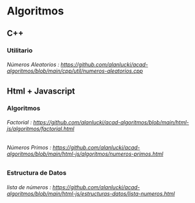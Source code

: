 # Algoritmos
 
## C++
### Utilitario
###### Números Aleatorios : https://github.com/alanlucki/acad-algoritmos/blob/main/cpp/util/numeros-aleatorios.cpp

## Html + Javascript

### Algoritmos
###### Factorial : https://github.com/alanlucki/acad-algoritmos/blob/main/html-js/algoritmos/factorial.html
###### Números Primos : https://github.com/alanlucki/acad-algoritmos/blob/main/html-js/algoritmos/numeros-primos.html

### Estructura de Datos
###### lista de números : https://github.com/alanlucki/acad-algoritmos/blob/main/html-js/estructuras-datos/lista-numeros.html
